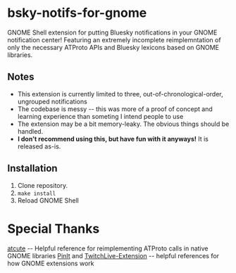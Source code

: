# bsky-notifs-for-gnome
GNOME Shell extension for putting Bluesky notifications in your GNOME notification center!
Featuring an extremely incomplete reimplemntation of only the necessary ATProto APIs and Bluesky lexicons based on GNOME libraries.

## Notes
- This extension is currently limited to three, out-of-chronological-order, ungrouped notifications
- The codebase is messy -- this was more of a proof of concept and learning experience than someting I intend people to use
- The extension may be a bit memory-leaky. The obvious things should be handled.
- **I don't recommend using this, but have fun with it anyways!** It is released as-is.

## Installation
1. Clone repository.
2. `make install`
3. Reload GNOME Shell

# Special Thanks
[atcute](https://github.com/mary-ext/atcute/tree/trunk) -- Helpful reference for reimplementing ATProto calls in native GNOME libraries
[PinIt](https://github.com/cankurttekin/PinIt-gnome-shell-extension) and [TwitchLive-Extension](https://github.com/maweki/twitchlive-extension/) -- helpful references for how GNOME extensions work
